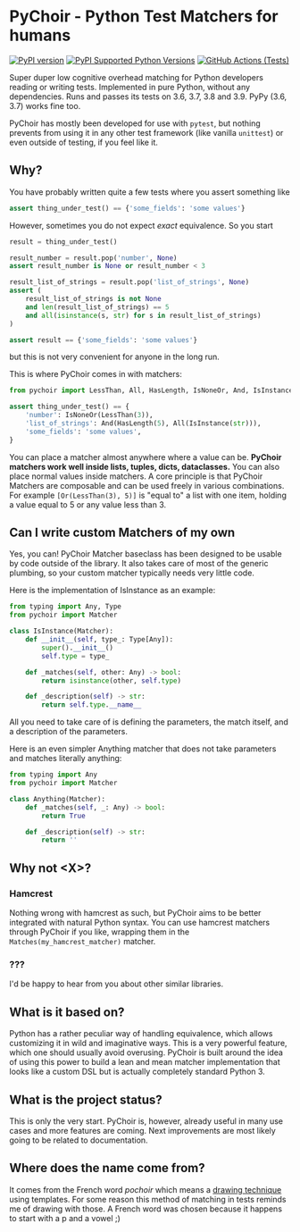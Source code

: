# PyChoir - Python Test Matchers for humans
[![PyPI version](https://badge.fury.io/py/pychoir.svg)](https://badge.fury.io/py/pychoir)
[![PyPI Supported Python Versions](https://img.shields.io/pypi/pyversions/pychoir.svg)](https://pypi.python.org/pypi/pychoir/)
[![GitHub Actions (Tests)](https://github.com/Kajaste/pychoir/workflows/Python%20package/badge.svg)](https://github.com/kajaste/pychoir)

Super duper low cognitive overhead matching for Python developers reading or writing tests. Implemented in pure Python, without any dependencies. Runs and passes its tests on 3.6, 3.7, 3.8 and 3.9. PyPy (3.6, 3.7) works fine too.

PyChoir has mostly been developed for use with `pytest`, but nothing prevents from using it in any other test framework (like vanilla `unittest`) or even outside of testing, if you feel like it.

## Why?

You have probably written quite a few tests where you assert something like

```python
assert thing_under_test() == {'some_fields': 'some values'}
```

However, sometimes you do not expect _exact_ equivalence. So you start

```python
result = thing_under_test()

result_number = result.pop('number', None)
assert result_number is None or result_number < 3

result_list_of_strings = result.pop('list_of_strings', None)
assert (
    result_list_of_strings is not None
    and len(result_list_of_strings) == 5
    and all(isinstance(s, str) for s in result_list_of_strings)
)

assert result == {'some_fields': 'some values'}
```

but this is not very convenient for anyone in the long run.

This is where PyChoir comes in with matchers:

```python
from pychoir import LessThan, All, HasLength, IsNoneOr, And, IsInstance

assert thing_under_test() == {
    'number': IsNoneOr(LessThan(3)),
    'list_of_strings': And(HasLength(5), All(IsInstance(str))),
    'some_fields': 'some values',
}
```

You can place a matcher almost anywhere where a value can be. **PyChoir matchers work well inside lists, tuples, dicts, dataclasses.** You can also place normal values inside matchers. A core principle is that PyChoir Matchers are composable and can be used freely in various combinations. For example `[Or(LessThan(3), 5)]` is "equal to" a list with one item, holding a value equal to 5 or any value less than 3.

## Can I write custom Matchers of my own

Yes, you can! PyChoir Matcher baseclass has been designed to be usable by code outside of the library. It also takes care of most of the generic plumbing, so your custom matcher typically needs very little code.

Here is the implementation of IsInstance as an example:

```python
from typing import Any, Type
from pychoir import Matcher

class IsInstance(Matcher):
    def __init__(self, type_: Type[Any]):
        super().__init__()
        self.type = type_

    def _matches(self, other: Any) -> bool:
        return isinstance(other, self.type)

    def _description(self) -> str:
        return self.type.__name__

```

All you need to take care of is defining the parameters, the match itself, and a description of the parameters.

Here is an even simpler Anything matcher that does not take parameters and matches literally anything:

```python
from typing import Any
from pychoir import Matcher

class Anything(Matcher):
    def _matches(self, _: Any) -> bool:
        return True

    def _description(self) -> str:
        return ''
```

## Why not \<X\>?

### Hamcrest

Nothing wrong with hamcrest as such, but PyChoir aims to be better integrated with natural Python syntax. You can use hamcrest matchers through PyChoir if you like, wrapping them in the `Matches(my_hamcrest_matcher)` matcher.

### ???

I'd be happy to hear from you about other similar libraries.


## What is it based on?

Python has a rather peculiar way of handling equivalence, which allows customizing it in wild and imaginative ways. This is a very powerful feature, which one should usually avoid overusing. PyChoir is built around the idea of using this power to build a lean and mean matcher implementation that looks like a custom DSL but is actually completely standard Python 3.

## What is the project status?

This is only the very start. PyChoir is, however, already useful in many use cases and more features are coming. Next improvements are most likely going to be related to documentation.

## Where does the name come from?

It comes from the French word _pochoir_ which means a [drawing technique](https://fr.wikipedia.org/wiki/Pochoir) using templates. For some reason this method of matching in tests reminds me of drawing with those. A French word was chosen because it happens to start with a p and a vowel ;)
